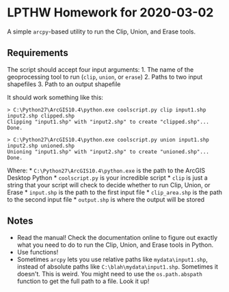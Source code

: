 # LPTHW Homework for 2020-03-02
A simple `arcpy`-based utility to run the Clip, Union, and Erase tools.

## Requirements
The script should accept four input arguments:
    1. The name of the geoprocessing tool to run (`clip`, `union`, or `erase`)
    2. Paths to two input shapefiles
    3. Path to an output shapefile

It should work something like this:
```
> C:\Python27\ArcGIS10.4\python.exe coolscript.py clip input1.shp input2.shp clipped.shp
Clipping "input1.shp" with "input2.shp" to create "clipped.shp"...
Done.

> C:\Python27\ArcGIS10.4\python.exe coolscript.py union input1.shp input2.shp unioned.shp
Unioning "input1.shp" with "input2.shp" to create "unioned.shp"...
Done.
```
Where:
    * `C:\Python27\ArcGIS10.4\python.exe` is the path to the ArcGIS Desktop Python
    * `coolscript.py` is your incredible script
    * `clip` is just a string that your script will check to decide whether to run Clip, Union, or Erase
    * `input.shp` is the path to the first input file
    * `clip_area.shp` is the path to the second input file
    * `output.shp` is where the output will be stored

## Notes
* Read the manual! Check the documentation online to figure out exactly what you need to do to run the Clip, Union, and Erase tools in Python.
* Use functions!
* Sometimes `arcpy` lets you use relative paths like `mydata\input1.shp`, instead of absolute paths like `C:\blah\mydata\input1.shp`. Sometimes it doesn't. This is weird. You might need to use the `os.path.abspath` function to get the full path to a file. Look it up!
